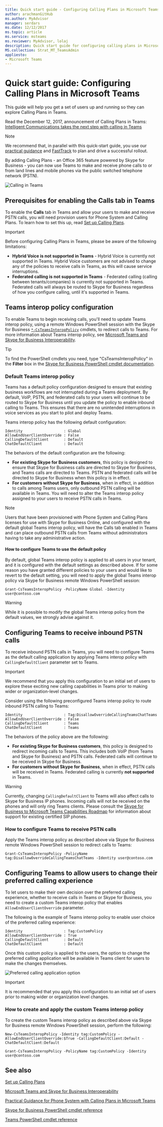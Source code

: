 ```yaml
---
title: Quick start guide - Configuring Calling Plans in Microsoft Teams
author: arachmanGitHub
ms.author: MyAdvisor
manager: serdars
ms.date: 12/12/2017
ms.topic: article
ms.service: msteams
ms.reviewer: MyAdvisor, lolaj
description: Quick start guide for configuring calling plans in Microsoft Teams.
MS.collection: Strat_MT_TeamsAdmin
appliesto: 
- Microsoft Teams
---
```


Quick start guide: Configuring Calling Plans in Microsoft Teams
==============================================================

This guide will help you get a set of users up and running so they can explore Calling Plans in Teams.

Read the December 12, 2017, announcement of Calling Plans in Teams: [Intelligent Communications takes the next step with calling in Teams](https://aka.ms/ipyqus)

> [!NOTE]
> We recommend that, in parallel with this quick-start guide, you use our [practical guidance](https://docs.microsoft.com/MicrosoftTeams/phone-system-with-calling-plans) and [FastTrack](https://aka.ms/cloudvoice) to plan and drive a successful rollout.

By adding Calling Plans - an Office 365 feature powered by Skype for Business - you can now use Teams to make and receive phone calls to or from land lines and mobile phones via the public switched telephone network (PSTN).

![Calling in Teams](media/Calling_in_Teams.png)

## Prerequisites for enabling the **Calls** tab in Teams
To enable the **Calls** tab in Teams and allow your users to make and receive PSTN calls, you will need provision users for Phone System and Calling Plans. To learn how to set this up, read [Set up Calling Plans](https://support.office.com/article/Set-up-Calling-Plans-57893158-1acd-44ac-acaf-19f58264a9e0).

> [!IMPORTANT]
> Before configuring Calling Plans in Teams, please be aware of the following limitations:
> * **Hybrid Voice is not supported in Teams** - Hybrid Voice is currently not supported in Teams. Hybrid Voice customers are not advised to change any of the policies to receive calls in Teams, as this will cause service interruptions.
> * **Federated calling is not supported in Teams** - Federated calling (calling between tenants/companies) is currently not supported in Teams. Federated calls will always be routed to Skype for Business regardless of how you configure calling, until it's supported in Teams.

## Teams interop policy configuration
To enable Teams to begin receiving calls, you'll need to update Teams interop policy, using a remote Windows PowerShell session with the Skype for Business [`*-CsTeamsInteropPolicy`](https://docs.microsoft.com/powershell/module/skype) cmdlets, to redirect calls to Teams. For more information about Teams interop policy, see [Microsoft Teams and Skype for Business Interoperability](https://docs.microsoft.com/MicrosoftTeams/teams-and-skypeforbusiness-interoperability).

> [!TIP]
> To find the PowerShell cmdlets you need, type "CsTeamsInteropPolicy" in the **Filter** box in the [Skype for Business PowerShell cmdlet documentation](https://docs.microsoft.com/powershell/module/skype).

### Default Teams interop policy
Teams has a default policy configuration designed to ensure that existing business workflows are not interrupted during a Teams deployment. By default, VoIP, PSTN, and federated calls to your users will continue to be routed to Skype for Business until you update the policy to enable inbound calling to Teams. This ensures that there are no unintended interruptions in voice services as you start to pilot and deploy Teams.

Teams interop policy has the following default configuration:

    Identity                   : Global
    AllowEndUserClientOverride : False
    CallingDefaultClient       : Default
    ChatDefaultClient          : Default

The behaviors of the default configuration are the following:
* **For existing Skype for Business customers**, this policy is designed to ensure that Skype for Business calls are directed to Skype for Business, and Teams calls are directed to Teams. PSTN and federated calls will be directed to Skype for Business when this policy is in effect.
* **For customers without Skype for Business**, when in effect, in addition to calls among Teams users, only outbound PSTN calling will be available in Teams. You will need to alter the Teams interop policy assigned to your users to receive PSTN calls in Teams.

> [!NOTE]
> Users that have been provisioned with Phone System and Calling Plans licenses for use with Skype for Business Online, and configured with the default global Teams interop policy, will have the Calls tab enabled in Teams and can place outbound PSTN calls from Teams without administrators having to take any administrative action.

#### How to configure Teams to use the default policy
By default, global Teams interop policy is applied to all users in your tenant, and it is configured with the default settings as described above. If for some reason you have granted different policies to your users and would like to revert to the default setting, you will need to apply the global Teams interop policy via Skype for Business remote Windows PowerShell session:

    Grant-CsTeamsInteropPolicy -PolicyName Global -Identity user@contoso.com

> [!WARNING]
> While it is possible to modify the global Teams interop policy from the default values, we strongly advise against it. 

## Configuring Teams to receive inbound PSTN calls
To receive inbound PSTN calls in Teams, you will need to configure Teams as the default calling application by applying Teams interop policy with `CallingDefaultClient` parameter set to Teams.

> [!IMPORTANT]
> We recommend that you apply this configuration to an initial set of users to explore these exciting new calling capabilities in Teams prior to making wider or organization-level changes.

Consider using the following preconfigured Teams interop policy to route inbound PSTN calling to Teams:

    Identity                   : Tag:DisallowOverrideCallingTeamsChatTeams
    AllowEndUserClientOverride : False
    CallingDefaultClient       : Teams
    ChatDefaultClient          : Teams

The behaviors of the policy above are the following:
* **For existing Skype for Business customers**, this policy is designed to redirect incoming calls to Teams. This includes both VoIP (from Teams and Skype for Business) and PSTN calls. Federated calls will continue to be received in Skype for Business. 
* **For customers without Skype for Business**, when in effect, PSTN calls will be received in Teams. Federated calling is currently **not supported** in Teams.

> [!WARNING]
> Currently, changing `CallingDefaultClient` to Teams will also affect calls to Skype for Business IP phones. Incoming calls will not be received on the phones and will only ring Teams clients. Please consult the [Skype for Business to Microsoft Teams Capabilities Roadmap](https://aka.ms/skype2teamsroadmap) for information about support for existing certified SIP phones.

### How to configure Teams to receive PSTN calls
Apply the Teams interop policy as described above via Skype for Business remote Windows PowerShell session to redirect calls to Teams:

    Grant-CsTeamsInteropPolicy -PolicyName tag:DisallowOverrideCallingTeamsChatTeams -Identity user@contoso.com

## Configuring Teams to allow users to change their preferred calling experience
To let users to make their own decision over the preferred calling experience, whether to receive calls in Teams or Skype for Business, you need to create a custom Teams interop policy that enables `AllowEndUserClientOverride` parameter.

The following is the example of Teams interop policy to enable user choice of the preferred calling experience:

    Identity                   : Tag:CustomPolicy
    AllowEndUserClientOverride : True
    CallingDefaultClient       : Default
    ChatDefaultClient          : Default

Once this custom policy is applied to the users, the option to change the preferred calling application will be available in Teams client for users to make the changes themselves.

![Preferred calling application option](media/Preferred_calling_application_option.png)

> [!IMPORTANT]
> It is recommended that you apply this configuration to an initial set of users prior to making wider or organization level changes.

### How to create and apply the custom Teams interop policy
To create the custom Teams interop policy as described above via Skype for Business remote Windows PowerShell session, perform the following:

    New-CsTeamsInteropPolicy -Identity tag:CustomPolicy -AllowEndUserClientOverride:$True -CallingDefaultClient:Default -ChatDefaultClient:Default

    Grant-CsTeamsInteropPolicy -PolicyName tag:CustomPolicy -Identity user@contoso.com



## See also
[Set up Calling Plans](https://support.office.com/article/Set-up-Calling-Plans-57893158-1acd-44ac-acaf-19f58264a9e0)

[Microsoft Teams and Skype for Business Interoperability](https://docs.microsoft.com/MicrosoftTeams/teams-and-skypeforbusiness-interoperability)

[Practical Guidance for Phone System with Calling Plans in Microsoft Teams](https://docs.microsoft.com/MicrosoftTeams/phone-system-with-calling-plans)

[Skype for Business PowerShell cmdlet reference](https://docs.microsoft.com/powershell/module/skype)

[Teams PowerShell cmdlet reference](https://docs.microsoft.com/powershell/module/teams)
